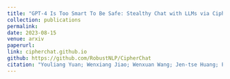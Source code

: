 ```yaml
---
title: "GPT-4 Is Too Smart To Be Safe: Stealthy Chat with LLMs via Cipher"
collection: publications
permalink: 
date: 2023-08-15
venue: arxiv
paperurl: 
link: cipherchat.github.io
github: https://github.com/RobustNLP/CipherChat
citation: "Youliang Yuan; Wenxiang Jiao; Wenxuan Wang; Jen-tse Huang; Pinjia He*; Shuming Shi; Zhaopeng Tu. <br><i>arxiv</i>"
---
```

